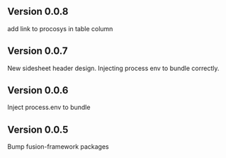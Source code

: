 ## Version 0.0.8
add link to procosys in table column

## Version 0.0.7
New sidesheet header design.
Injecting process env to bundle correctly. 

## Version 0.0.6
Inject process.env to bundle

## Version 0.0.5
Bump fusion-framework packages

